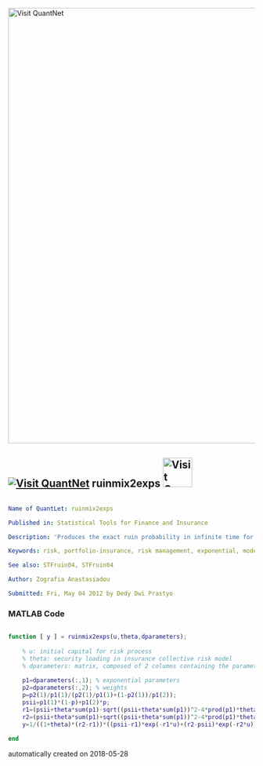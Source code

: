 [<img src="https://github.com/QuantLet/Styleguide-and-FAQ/blob/master/pictures/banner.png" width="888" alt="Visit QuantNet">](http://quantlet.de/)

## [<img src="https://github.com/QuantLet/Styleguide-and-FAQ/blob/master/pictures/qloqo.png" alt="Visit QuantNet">](http://quantlet.de/) **ruinmix2exps** [<img src="https://github.com/QuantLet/Styleguide-and-FAQ/blob/master/pictures/QN2.png" width="60" alt="Visit QuantNet 2.0">](http://quantlet.de/)

```yaml

Name of QuantLet: ruinmix2exps

Published in: Statistical Tools for Finance and Insurance

Description: 'Produces the exact ruin probability in infinite time for insurance collective risk model with mixture of 2 exponentials distribution claims. This function is used by STFruin04.m.'

Keywords: risk, portfolio-insurance, risk management, exponential, model

See also: STFruin04, STFruin04

Author: Zografia Anastasiadou

Submitted: Fri, May 04 2012 by Dedy Dwi Prastyo
```

### MATLAB Code
```matlab

function [ y ] = ruinmix2exps(u,theta,dparameters);
   
    % u: initial capital for risk process
	% theta: security loading in insurance collective risk model
	% dparameters: matrix, composed of 2 columns containing the parameters of loss distribution, exponential parameters (first column) and weights (second column)
    
    p1=dparameters(:,1); % exponential parameters
    p2=dparameters(:,2); % weights
    p=p2(1)/p1(1)/(p2(1)/p1(1)+(1-p2(1))/p1(2));
    psii=p1(1)*(1-p)+p1(2)*p;
    r1=(psii+theta*sum(p1)-sqrt((psii+theta*sum(p1))^2-4*prod(p1)*theta*(1+theta)))/(2*(1+theta));
    r2=(psii+theta*sum(p1)+sqrt((psii+theta*sum(p1))^2-4*prod(p1)*theta*(1+theta)))/(2*(1+theta));
    y=1/((1+theta)*(r2-r1))*((psii-r1)*exp(-r1*u)+(r2-psii)*exp(-r2*u)); % ruin probability using the Laplace transform inversion
   
end


```

automatically created on 2018-05-28